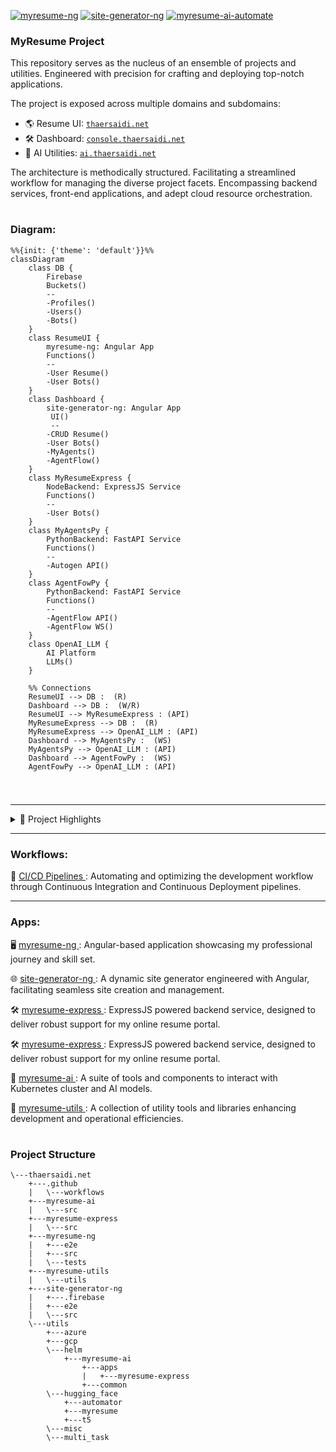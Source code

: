 [![myresume-ng](https://github.com/thaer899/thaersaidi.net/actions/workflows/myresume-ng.yml/badge.svg?branch=master)](https://github.com/thaer899/thaersaidi.net/actions/workflows/myresume-ng.yml)
[![site-generator-ng](https://github.com/thaer899/thaersaidi.net/actions/workflows/site-generator-ng.yml/badge.svg?branch=master)](https://github.com/thaer899/thaersaidi.net/actions/workflows/site-generator-ng.yml)
[![myresume-ai-automate](https://github.com/thaer899/thaersaidi.net/actions/workflows/myresume-ai-automate.yml/badge.svg?branch=master)](https://github.com/thaer899/thaersaidi.net/actions/workflows/myresume-ai-automate.yml)

### MyResume Project

This repository serves as the nucleus of an ensemble of projects and utilities.
Engineered with precision for crafting and deploying top-notch applications.

The project is exposed across multiple domains and subdomains:

- 🌎 Resume UI: [`thaersaidi.net`](https://thaersaidi.net)
- 🛠️ Dashboard: [`console.thaersaidi.net`](https://console.thaersaidi.net)
- 🧠 AI Utilities: [`ai.thaersaidi.net`](https://ai.thaersaidi.net)

The architecture is methodically structured.
Facilitating a streamlined workflow for managing the diverse project facets.
Encompassing backend services, front-end applications, and adept cloud resource orchestration.

#

### Diagram:

```mermaid
%%{init: {'theme': 'default'}}%%
classDiagram
    class DB {
        Firebase
        Buckets()
        --
        -Profiles()
        -Users()
        -Bots()
    }
    class ResumeUI {
        myresume-ng: Angular App
        Functions()
        --
        -User Resume()
        -User Bots()
    }
    class Dashboard {
        site-generator-ng: Angular App
         UI()
         --
        -CRUD Resume()
        -User Bots()
        -MyAgents()
        -AgentFlow()
    }
    class MyResumeExpress {
        NodeBackend: ExpressJS Service
        Functions()
        --
        -User Bots()
    }
    class MyAgentsPy {
        PythonBackend: FastAPI Service
        Functions()
        --
        -Autogen API()
    }
    class AgentFowPy {
        PythonBackend: FastAPI Service
        Functions()
        --
        -AgentFlow API()
        -AgentFlow WS()
    }
    class OpenAI_LLM {
        AI Platform
        LLMs()
    }

    %% Connections
    ResumeUI --> DB :  (R)
    Dashboard --> DB :  (W/R)
    ResumeUI --> MyResumeExpress : (API)
    MyResumeExpress --> DB :  (R)
    MyResumeExpress --> OpenAI_LLM : (API)
    Dashboard --> MyAgentsPy :  (WS)
    MyAgentsPy --> OpenAI_LLM : (API)
    Dashboard --> AgentFowPy :  (WS)
    AgentFowPy --> OpenAI_LLM : (API)


```

#

---

<details>
<summary>📂 Project Highlights</summary>

- **Summary**: Intelligent solutions.
- **Backend**: Backend services to interact with database and enhance UIs.
- **Frontend**: Front-end using angular applications for a resume exposure.
- **Admin Console**: Administrative console configurable using angular for UI and BOT management and orchestration.
- **AI**: A suite of tools and components to interact with AI models.
- **Utils**: A suite of tools for automating and streamlining various aspects of the project.
- **CI/CD**: Automation pipelines for all aspects of the project.
</details>

---

### Workflows:

🔄 [CI/CD Pipelines ](https://github.com/thaer899/thaersaidi.net/tree/master/.github/workflows/): Automating and optimizing the development workflow through Continuous Integration and Continuous Deployment pipelines.

---

### Apps:

🖥️ [myresume-ng ](https://github.com/thaer899/thaersaidi.net/tree/master/myresume-ng):
Angular-based application showcasing my professional journey and skill set.

🌐 [site-generator-ng ](https://github.com/thaer899/thaersaidi.net/tree/master/site-generator-ng):
A dynamic site generator engineered with Angular, facilitating seamless site creation and management.

🛠️ [myresume-express ](https://github.com/thaer899/thaersaidi.net/tree/master/myresume-express):
ExpressJS powered backend service, designed to deliver robust support for my online resume portal.

🛠️ [myresume-express ](https://github.com/thaer899/thaersaidi.net/tree/master/myresume-express):
ExpressJS powered backend service, designed to deliver robust support for my online resume portal.

🧠 [myresume-ai ](https://github.com/thaer899/thaersaidi.net/tree/master/myresume-ai):
A suite of tools and components to interact with Kubernetes cluster and AI models.

🧰 [myresume-utils ](https://github.com/thaer899/thaersaidi.net/tree/master/myresume-utils):
A collection of utility tools and libraries enhancing development and operational efficiencies.

#

### Project Structure

```plaintext
\---thaersaidi.net
    +---.github
    |   \---workflows
    +---myresume-ai
    |   \---src
    +---myresume-express
    |   \---src
    +---myresume-ng
    |   +---e2e
    |   +---src
    |   \---tests
    +---myresume-utils
    |   \---utils
    +---site-generator-ng
    |   +---.firebase
    |   +---e2e
    |   \---src
    \---utils
        +---azure
        +---gcp
        \---helm
            +---myresume-ai
                +---apps
                |   +---myresume-express
                +---common
        \---hugging_face
            +---automator
            +---myresume
            +---t5
        \---misc
        \---multi_task

```
